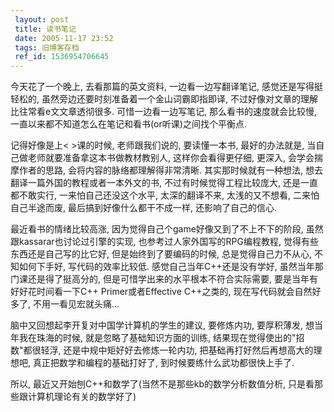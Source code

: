 ```yaml
---
 layout: post
 title: 读书笔记
 date: 2005-11-17 23:52
 tags: 旧博客存档
 ref_id: 1536954706645
---
```

今天花了一个晚上, 去看那篇的英文资料, 一边看一边写翻译笔记, 感觉还是写得挺轻松的, 虽然旁边还要时刻准备着一个金山词霸即指即译,
不过好像对文章的理解比往常看e文文章透彻很多. 可惜一边看一边写笔记, 那么看书的速度就会比较慢,
一直以来都不知道怎么在笔记和看书(or听课)之间找个平衡点.



记得好像是上< >课的时候, 老师跟我们说的, 要读懂一本书, 最好的办法就是, 当自己做老师就要准备拿这本书做教材教别人, 这样你会看得更仔细, 更深入,
会学会揣摩作者的思路, 会将内容的脉络都理解得非常清晰. 其实那时候就有一种想法, 想去翻译一篇外国的教程或者一本外文的书, 不过有时候觉得工程比较庞大,
还是一直都不敢实行, 一来怕自己还没这个水平, 太深的翻译不来, 太浅的又不想看, 二来怕自己半途而废, 最后搞到好像什么都干不成一样,
还影响了自己的信心.



最近看书的情绪比较高涨, 因为觉得自己个game好像又到了不上不下的阶段, 虽然跟kassarar也讨论过引擎的实现, 也参考过人家外国写的RPG编程教程,
觉得有些东西还是自己写的比它好, 但是始终到了要编码的时候, 总是觉得自己力不从心, 不知如何下手好, 写代码的效率比较低.
感觉自己当年C++还是没有学好, 虽然当年那门课还是得了挺高分的, 但是可惜学出来的水平根本不符合实际需要, 要是当年有好好花时间看一下C++
Primer或者Effective C++之类的, 现在写代码就会自然好多了, 不用一看见宏就头痛...



脑中又回想起李开复对中国学计算机的学生的建议, 要修炼内功, 要厚积薄发, 想当年我在珠海的时候, 就是忽略了基础知识方面的训练,
结果现在觉得使出的"招数"都很轻浮, 还是中规中矩好好去修炼一轮内功, 把基础再打好然后再想高大的理想吧, 真正把数学和编程的基础打好了,
到时候要练什么武功都很快上手了.



所以, 最近又开始刨C++和数学了(当然不是那些kb的数学分析数值分析, 只是看那些跟计算机理论有关的数学好了)

